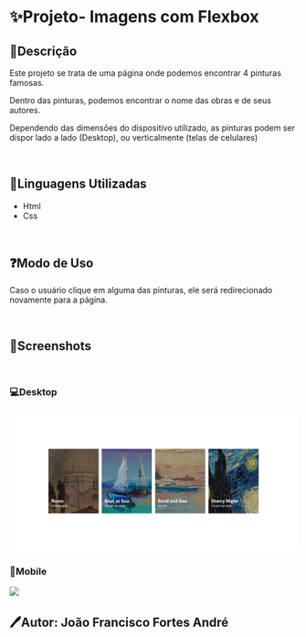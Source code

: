 # ✨Projeto- Imagens com Flexbox

## 📕Descrição

<p>Este projeto se trata de uma página onde podemos encontrar 4 pinturas famosas.</p>
<p>Dentro das pinturas, podemos encontrar o nome das obras e de seus autores.</p>
<p>Dependendo das dimensões do dispositivo utilizado, as pinturas podem ser dispor lado a lado (Desktop), ou verticalmente (telas de celulares)</p>
<br>

## 🧾Linguagens Utilizadas

- Html
- Css

<br>

## ❓Modo de Uso

<p>Caso o usuário clique em alguma das pinturas, ele será redirecionado novamente para a página.</p>
<br>

## 📸Screenshots
<br>

### 💻Desktop

[<img src="./src/images/Screenshots/Desktop.png">](https://joaoffandre.github.io/04-Lista-Imagens/index.html)

### 📱Mobile

[<img src="./src/images/Screenshots/Mobile.gif">](https://joaoffandre.github.io/04-Lista-Imagens/index.html)

## 🖊Autor: João Francisco Fortes André